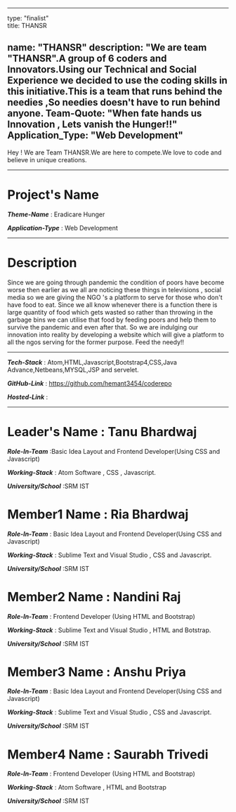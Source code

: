 
---
type: "finalist"                   
title: THANSR

name: "THANSR"
description: "We are team "THANSR".A group of 6 coders and Innovators.Using our Technical and Social Experience we decided to use the coding skills in this initiative.This is a team that runs behind the needies ,So needies doesn't have to run behind anyone.
Team-Quote: "When fate hands us Innovation , Lets vanish the Hunger!!"
Application_Type: "Web Development"
---

Hey ! We are Team THANSR.We are here to compete.We love to code and believe in unique creations.


---

# Project's Name

_**Theme-Name**_ : Eradicare Hunger

_**Application-Type**_ : Web Development 

---

# Description

Since we are going through pandemic the condition of poors have become worse then earlier as we all are noticing these things in televisions , social media so we are giving the NGO 's a platform to serve for those who don't have food  to eat.
Since we all know whenever there is a function there is large quantity of food which gets wasted so rather than throwing in the garbage bins we can utilise that food by feeding poors and help them to survive the pandemic and even after that.
So we are indulging our innovation into reality by developing a website which will give a platform to all the ngos serving for the former purpose.
Feed the needy!!


---

_**Tech-Stack**_  :  Atom,HTML,Javascript,Bootstrap4,CSS,Java Advance,Netbeans,MYSQL,JSP and servelet. 

_**GitHub-Link**_ :  https://github.com/hemant3454/coderepo 

_**Hosted-Link**_ :   


---


# Leader's Name : Tanu Bhardwaj

_**Role-In-Team**_  :Basic Idea Layout and Frontend Developer(Using CSS and Javascript)

_**Working-Stack**_ : Atom Software , CSS , Javascript.

_**University/School**_ :SRM IST


# Member1 Name : Ria Bhardwaj

_**Role-In-Team**_  : Basic Idea Layout and Frontend Developer(Using CSS and Javascript)

_**Working-Stack**_ : Sublime Text and Visual Studio , CSS and Javascript.

_**University/School**_ :SRM IST



# Member2 Name : Nandini Raj

_**Role-In-Team**_  : Frontend Developer (Using HTML and Bootstrap)

_**Working-Stack**_ : Sublime Text and Visual Studio , HTML and Botstrap.

_**University/School**_ :SRM IST



# Member3 Name : Anshu Priya

_**Role-In-Team**_  :  Basic Idea Layout and Frontend Developer(Using CSS and Javascript)

_**Working-Stack**_ : Sublime Text and Visual Studio , CSS and Javascript.

_**University/School**_ :SRM IST



# Member4 Name : Saurabh Trivedi

_**Role-In-Team**_  : Frontend Developer (Using HTML and Bootstrap)

_**Working-Stack**_ : Atom Software , HTML and Bootstrap

_**University/School**_ :SRM IST


